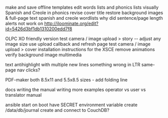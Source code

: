 make and save offline templates
edit words lists and phonics lists visually
Spanish and Creole in phonics
revise cover title
restore background images & full-page text
spanish and creole wordlists
why did sentence/page length alerts not work on http://iloominate.org/edit?id=5426d3bf1db1310200edd7f8

OLPC XO friendly version
  test camera / image upload > story -- adjust any image size
    use upload callback and refresh page
  test camera / image upload > cover
  installation instructions for the XSCE
  remove animations
  verify background image
  multimedia

text
  antihighlight with multiple new lines
  something wrong in LTR same-page nav clicks?

PDF-maker
  both 8.5x11 and 5.5x8.5 sizes - add folding line

docs
  writing the manual
  writing more examples
  operator vs user vs translator manual

ansible
  start on boot
  have SECRET environment variable
  create /data/db/journal
  create and connect to CouchDB?
